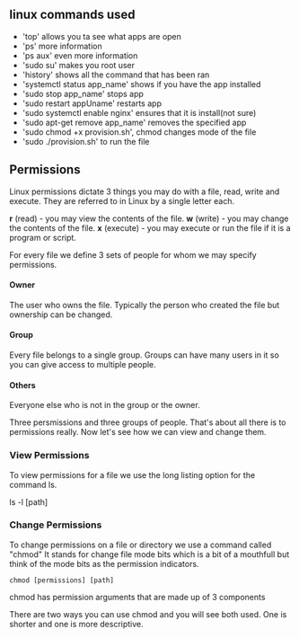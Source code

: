 ## linux commands used
- 'top' allows you ta see what apps are open
- 'ps' more information
- 'ps aux' even more information
- 'sudo su' makes you root user
- 'history' shows all the command that has been ran
- 'systemctl status app_name' shows if you have the app installed
- 'sudo stop app_name' stops app
- 'sudo restart appUname' restarts app
- 'sudo systemctl enable nginx' ensures that it is install(not sure)
- 'sudo apt-get remove app_name' removes the specified app
- 'sudo chmod +x provision.sh', chmod changes mode of the file
- 'sudo ./provision.sh' to run the file

## Permissions



Linux permissions dictate 3 things you may do with a file, read, write and execute. They are referred to in Linux by a single letter each.



__r__ (read) - you may view the contents of the file.
__w__ (write) - you may change the contents of the file.
__x__ (execute) - you may execute or run the file if it is a program or script.



For every file we define 3 sets of people for whom we may specify permissions.



#### Owner



The user who owns the file. Typically the person who created the file but ownership can be changed.



#### Group



Every file belongs to a single group. Groups can have many users in it so you can give access to multiple people.



#### Others



Everyone else who is not in the group or the owner.




Three persmissions and three groups of people. That's about all there is to permissions really. Now let's see how we can view and change them.



### View Permissions



To view permissions for a file we use the long listing option for the command ls.



ls -l [path]



### Change Permissions



To change permissions on a file or directory we use a command called "chmod" It stands for change file mode bits which is a bit of a mouthfull but think of the mode bits as the permission indicators.



```
chmod [permissions] [path]
```



chmod has permission arguments that are made up of 3 components



There are two ways you can use chmod and you will see both used. One is shorter and one is more descriptive.
